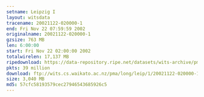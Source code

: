 ```yaml
---
setname: Leipzig I
layout: witsdata
tracename: 20021122-020000-1
end: Fri Nov 22 07:59:59 2002
originalname: 20021122-020000-1
gzsize: 763 MB
len: 6:00:00
start: Fri Nov 22 02:00:00 2002
totalwirelen: 17,137 MB
ripedownload: https://data-repository.ripe.net/datasets/wits-archive/pma/long/leip/1/20021122-020000-1.gz
pkts: 39 million
download: ftp://wits.cs.waikato.ac.nz/pma/long/leip/1/20021122-020000-1.gz
size: 3,040 MB
md5: 57cfc58193579cec27946543685926c5
---
```

